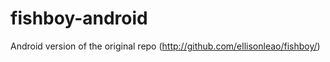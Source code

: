 fishboy-android
===============

Android version of the original repo (http://github.com/ellisonleao/fishboy/)